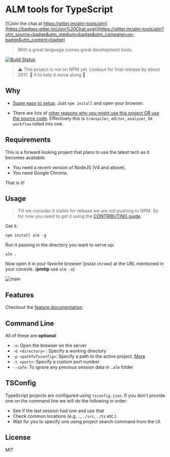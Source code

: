 # ALM tools for TypeScript

[![Join the chat at https://gitter.im/alm-tools/alm](https://badges.gitter.im/Join%20Chat.svg)](https://gitter.im/alm-tools/alm?utm_source=badge&utm_medium=badge&utm_campaign=pr-badge&utm_content=badge)

> With a great language comes great development tools.

[![Build Status](https://travis-ci.org/alm-tools/alm.svg?branch=master)](https://travis-ci.org/alm-tools/alm)

> ⚠️ This project is not on NPM yet. Lookout for final release by about 2017. 🌟 it to help it move along 🌹

## Why

* [Super easy to setup](https://github.com/alm-tools/alm/tree/master#usage). Just `npm install` and open your browser.

* There are lots of [other reasons why you might use this project OR use the source code](https://github.com/alm-tools/alm/blob/master/docs/contributing/why.md). Effectively this is `transpiler`, `editor`, `analyzer`, `DX workflow` rolled into one.

## Requirements
This is a forward looking project that plans to use the latest tech as it becomes available:

* You need a recent version of NodeJS (V4 and above).
* You need Google Chrome.

That is it!

## Usage

> Till we consider it stable for release we are not pushing to NPM. So for now you need to get it using the [CONTRIBUTING guide](https://github.com/alm-tools/alm/blob/master/docs/contributing/README.md).

Get it:
```
npm install alm -g
```

Run it passing in the directory you want to serve up:
```
alm .
```

Now open it in your favorite browser (pssst `chrome`) at the URL mentioned in your console. (**protip** use `alm -o`)

![main](https://raw.githubusercontent.com/alm-tools/alm-tools.github.io/master/screens/main.png)

## Features

Checkout the [feature documentation](https://github.com/alm-tools/alm/tree/master/docs/features).

## Command Line
All of these are **optional**:

* `-o`: Open the browser on the server
* `-d <directory>` : Specify a working directory
* `-p <pathToTsconfig>`: Specify a path to the active project. [More](https://github.com/alm-tools/alm/tree/master#tsconfig)
* `-t <port>`: Specify a custom port number
* `--safe`: To ignore any previous session data in `.alm` folder

## TSConfig
TypeScript projects are configured using `tsconfig.json`. If you don't provide one on the command line we will do the following in order:
* See if the last session had one and use that
* Check common locations (e.g. `.`, `./src`, `./ts` etc.)
* Wait for you to specify one using project search command from the UI.

## License

MIT
